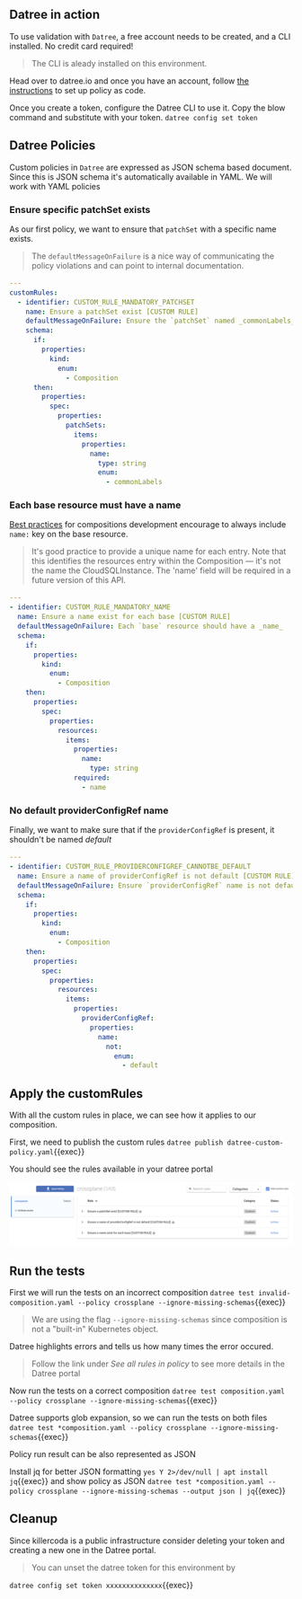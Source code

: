 ## Datree in action

To use validation with `Datree`, a free account needs to be created, and a CLI
installed. No credit card required!

> The CLI is aleady installed on this environment.

Head over to datree.io and once you have an account, follow
[the instructions](https://hub.datree.io/setup/policy-as-code#1-enable-policy-as-code-pac-mode)
to set up policy as code.

Once you create a token, configure the Datree CLI to use it. Copy the blow
command and substitute with your token. `datree config set token`

## Datree Policies

Custom policies in `Datree` are expressed as JSON schema based document. Since
this is JSON schema it's automatically available in YAML. We will work with YAML
policies

### Ensure specific patchSet exists

As our first policy, we want to ensure that `patchSet` with a specific name
exists.

> The `defaultMessageOnFailure` is a nice way of communicating the policy
> violations and can point to internal documentation.

```yaml
---
customRules:
  - identifier: CUSTOM_RULE_MANDATORY_PATCHSET
    name: Ensure a patchSet exist [CUSTOM RULE]
    defaultMessageOnFailure: Ensure the `patchSet` named _commonLabels_ exist
    schema:
      if:
        properties:
          kind:
            enum:
              - Composition
      then:
        properties:
          spec:
            properties:
              patchSets:
                items:
                  properties:
                    name:
                      type: string
                      enum:
                        - commonLabels
```

### Each base resource must have a name

[Best practices](https://crossplane.io/docs/v1.9/reference/composition.html#:~:text=%2D%20name%3A%20cloudsqlinstance)
for compositions development encourage to always include `name:` key on the base
resource.

> It's good practice to provide a unique name for each entry. Note that this
> identifies the resources entry within the Composition — it's not the name the
> CloudSQLInstance. The 'name' field will be required in a future version of
> this API.

```yaml
---
- identifier: CUSTOM_RULE_MANDATORY_NAME
  name: Ensure a name exist for each base [CUSTOM RULE]
  defaultMessageOnFailure: Each `base` resource should have a _name_
  schema:
    if:
      properties:
        kind:
          enum:
            - Composition
    then:
      properties:
        spec:
          properties:
            resources:
              items:
                properties:
                  name:
                    type: string
                required:
                  - name
```

### No default providerConfigRef name

Finally, we want to make sure that if the `providerConfigRef` is present, it
shouldn't be named _default_

```yaml
---
- identifier: CUSTOM_RULE_PROVIDERCONFIGREF_CANNOTBE_DEFAULT
  name: Ensure a name of providerConfigRef is not default [CUSTOM RULE]
  defaultMessageOnFailure: Ensure `providerConfigRef` name is not default
  schema:
    if:
      properties:
        kind:
          enum:
            - Composition
    then:
      properties:
        spec:
          properties:
            resources:
              items:
                properties:
                  providerConfigRef:
                    properties:
                      name:
                        not:
                          enum:
                            - default
```

## Apply the customRules

With all the custom rules in place, we can see how it applies to our
composition.

First, we need to publish the custom rules
`datree publish datree-custom-policy.yaml`{{exec}}

You should see the rules available in your datree portal

![rules](./assets/rules.png)

## Run the tests

First we will run the tests on an incorrect composition
`datree test invalid-composition.yaml --policy crossplane --ignore-missing-schemas`{{exec}}

> We are using the flag `--ignore-missing-schemas` since composition is not a
> "built-in" Kubernetes object.

Datree highlights errors and tells us how many times the error occured.

> Follow the link under _See all rules in policy_ to see more details in the
> Datree portal

Now run the tests on a correct composition
`datree test composition.yaml --policy crossplane --ignore-missing-schemas`{{exec}}

Datree supports glob expansion, so we can run the tests on both files
`datree test *composition.yaml --policy crossplane --ignore-missing-schemas`{{exec}}

Policy run result can be also represented as JSON

Install jq for better JSON formatting
`yes Y 2>/dev/null | apt install jq`{{exec}} and show policy as JSON
`datree test *composition.yaml --policy crossplane --ignore-missing-schemas --output json | jq`{{exec}}

## Cleanup

Since killercoda is a public infrastructure consider deleting your token and
creating a new one in the Datree portal.

> You can unset the datree token for this environment by

`datree config set token xxxxxxxxxxxxxx`{{exec}}
